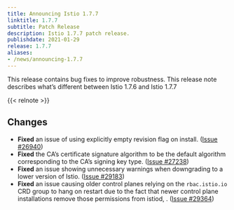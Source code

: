 ```yaml
---
title: Announcing Istio 1.7.7
linktitle: 1.7.7
subtitle: Patch Release
description: Istio 1.7.7 patch release.
publishdate: 2021-01-29
release: 1.7.7
aliases:
- /news/announcing-1.7.7
---
```


This release contains bug fixes to improve robustness. This release note describes what’s different between Istio 1.7.6 and Istio 1.7.7

{{< relnote >}}

## Changes

- **Fixed** an issue of using explicitly empty revision flag on install.
  ([Issue #26940](https://github.com/istio/istio/issues/26940))
- **Fixed** the CA’s certificate signature algorithm to be the default algorithm corresponding to the CA’s signing key type.
  ([Issue #27238](https://github.com/istio/istio/issues/27238))
- **Fixed** an issue showing unnecessary warnings when downgrading to a lower version of Istio.
  ([Issue #29183](https://github.com/istio/istio/issues/29183))
- **Fixed** an issue causing older control planes relying on the `rbac.istio.io` CRD group to hang on restart due to the fact that newer control plane installations remove those permissions from istiod, .
  ([Issue #29364](https://github.com/istio/istio/issues/29364))
